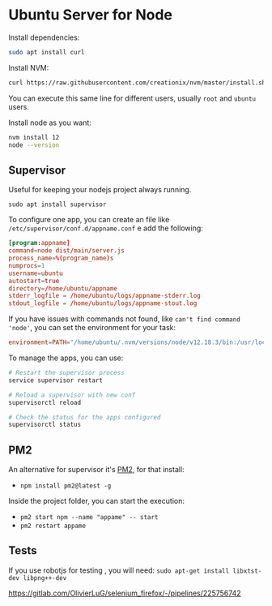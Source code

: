 # Ubuntu Server for Node

Install dependencies:

```sh
sudo apt install curl 
```

Install NVM:

```sh
curl https://raw.githubusercontent.com/creationix/nvm/master/install.sh | bash
```

You can execute this same line for different users, usually `root` and `ubuntu` users.

Install node as you want:
```sh
nvm install 12
node --version
```


## Supervisor

Useful for keeping your nodejs project always running.

```
sudo apt install supervisor
```

To configure one app, you can create an file like `/etc/supervisor/conf.d/appname.conf` e add the following:
```conf
[program:appname]
command=node dist/main/server.js
process_name=%(program_name)s
numprocs=1
username=ubuntu
autostart=true
directory=/home/ubuntu/appname
stderr_logfile = /home/ubuntu/logs/appname-stderr.log
stdout_logfile = /home/ubuntu/logs/appname-stout.log
```

If you have issues with commands not found, like `can't find command 'node'`, you can set the environment for your task:
```conf
environment=PATH="/home/ubuntu/.nvm/versions/node/v12.18.3/bin:/usr/local/sbin:/usr/local/bin:/usr/sbin:/usr/bin:/sbin:/bin:/snap/bin"
```


To manage the apps, you can use:

```sh
# Restart the supervisor process
service supervisor restart 

# Reload a supervisor with new conf
supervisorctl reload

# Check the status for the apps configured
supervisorctl status
```

## PM2

An alternative for supervisor it's [PM2](https://pm2.keymetrics.io/docs/usage/quick-start/), for that install:
* `npm install pm2@latest -g`

Inside the project folder, you can start the execution:
* `pm2 start npm --name "appame" -- start`
* `pm2 restart appame`

## Tests

If you use robotjs for testing , you will need:
`sudo apt-get install libxtst-dev libpng++-dev`

https://gitlab.com/OlivierLuG/selenium_firefox/-/pipelines/225756742

